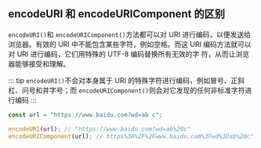 ## encodeURI 和 encodeURIComponent 的区别

`encodeURI()`和 `encodeURIComponent()`方法都可以对 URI 进行编码，以便发送给浏览器。有效的 URI 中不能包含某些字符，例如空格。而这 URI 编码方法就可以对 URI 进行编码，它们用特殊的 UTF-8 编码替换所有无效的字 符，从而让浏览器能够接受和理解。

::: tip
`encodeURI()`不会对本身属于 URI 的特殊字符进行编码，例如冒号、正斜杠、问号和井字号；而 `encodeURIComponent()`则会对它发现的任何非标准字符进行编码
:::

```js
const url = "https://www.baidu.com?wd=ab c";

encodeURI(url); // "https://www.baidu.com?wd=ab%20c"
encodeURIComponent(url); // https%3A%2F%2Fwww.baidu.com%3Fwd%3Dab%20c"
```
